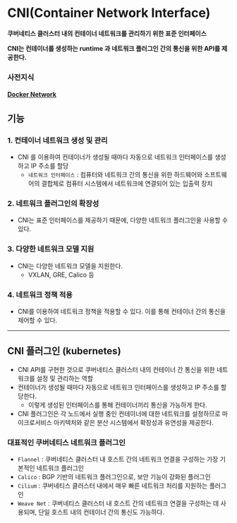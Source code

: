 # CNI(Container Network Interface)
**쿠버네티스 클러스터 내의 컨테이너 네트워크를 관리하기 위한 표준 인터페이스**

**CNI는 컨테이너를 생성하는 runtime 과 네트워크 플러그인 간의 통신을 위한 API를 제공한다.**

### 사전지식
#### [Docker Network](https://github.com/royroyee/gonet/tree/main/docker)


## 기능

### 1. 컨테이너 네트워크 생성 및 관리
- CNI 를 이용하여 컨테이너가 생성될 때마다 자동으로 네트워크 인터페이스를 생성하고 IP 주소를 할당 
  - `네트워크 인터페이스` : 컴퓨터와 네트워크 간의 통신을 위한 하드웨어와 소프트웨어의 결합체로 컴퓨터 시스템에서 네트워크에 연결되어 있는 입출력 장치 
### 2. 네트워크 플러그인의 확장성
- CNI는 표준 인터페이스를 제공하기 때문에, 다양한 네트워크 플러그인을 사용할 수 있다.

### 3. 다양한 네트워크 모델 지원
- CNI는 다양한 네트워크 모델을 지원한다. 
  - VXLAN, GRE, Calico 등

### 4. 네트워크 정책 적용
- CNI를 이용하여 네트워크 정책을 적용할 수 있다. 이를 통해 컨테이너 간의 통신을 제어할 수 있다.

---

## CNI 플러그인 (kubernetes)
- CNI API를 구현한 것으로 쿠버네티스 클러스터 내의 컨테이너 간 통신을 위한 네트워크를 설정 및 관리하는 역할
- 컨테이너가 생성될 때마다 자동으로 네트워크 인터페이스를 생성하고 IP 주소를 할당한다.
  - 이렇게 생성된 인터페이스를 통해 컨테이너끼리 통신을 가능하게 한다.
- CNI 플러그인은 각 노드에서 실행 중인 컨테이너에 대한 네트워크를 설정하므로 마이크로서비스 아키텍처와 같은 분산 시스템에서 확장성과 유연성을 제공한다.


### 대표적인 쿠버네티스 네트워크 플러그인
- `Flannel` : 쿠버네티스 클러스터 내 호스트 간의 네트워크 연결을 구성하는 가장 기본적인 네트워크 플러그인
- `Calico` : BGP 기반의 네트워크 플러그인으로, 보안 기능이 강화된 플러그인
- `Cilium` : 쿠버네티스 클러스터 내에서 매우 빠른 네트워크 처리를 지원하는 플러그인
- `Weave Net` : 쿠버네티스 클러스터 내 호스트 간의 네트워크 연결을 구성하는 데 사용되며, 단일 호스트 내의 컨테이너 간의 통신도 가능하다.

